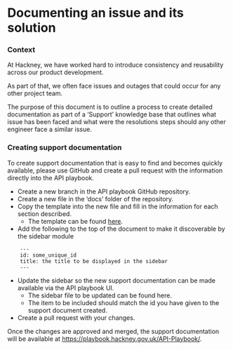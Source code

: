 # Documenting an issue and its solution

### Context
At Hackney, we have worked hard to introduce consistency and reusability across our product development.

As part of that, we often face issues and outages that could occur for any other project team.

The purpose of this document is to outline a process to create detailed documentation as part of a ‘Support’ knowledge base that outlines what issue has been faced and what were the resolutions steps should any other engineer face a similar issue.

### Creating support documentation
To create support documentation that is easy to find and becomes quickly available, please use GitHub and create a pull request with the information directly into the API playbook.

- Create a new branch in the API playbook GitHub repository.
- Create a new file in the ‘docs’ folder of the repository.
- Copy the template into the new file and fill in the information for each section described.
    - The template can be found [here](./support-issue-template.md).
- Add the following to the top of the document to make it discoverable by the sidebar module
```
    ---
    id: some_unique_id
    title: the title to be displayed in the sidebar
    ---
```
- Update the sidebar so the new support documentation can be made available via the API playbook UI.
    - The sidebar file to be updated can be found here.
    - The item to be included should match the id you have given to the support document created.
- Create a pull request with your changes.

Once the changes are approved and merged, the support documentation will be available at https://playbook.hackney.gov.uk/API-Playbook/.

